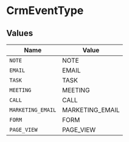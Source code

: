 # CrmEventType


## Values

| Name              | Value             |
| ----------------- | ----------------- |
| `NOTE`            | NOTE              |
| `EMAIL`           | EMAIL             |
| `TASK`            | TASK              |
| `MEETING`         | MEETING           |
| `CALL`            | CALL              |
| `MARKETING_EMAIL` | MARKETING_EMAIL   |
| `FORM`            | FORM              |
| `PAGE_VIEW`       | PAGE_VIEW         |